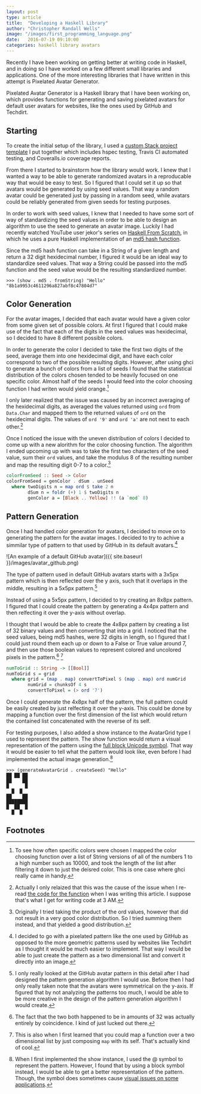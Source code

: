 ```yaml
---
layout: post
type: article
title:  "Developing a Haskell Library"
author: "Christopher Randall Wells"
image: "/images/first_programming_language.png"
date:   2016-07-19 09:10:00
categories: haskell library avatars
---
```

Recently I have been working on getting better at writing code in Haskell, and in doing so I have worked on a few different small libraries and applications. One of the more interesting libraries that I have written in this attempt is Pixelated Avatar Generator.

Pixelated Avatar Generator is a Haskell library that I have been working on, which provides functions for generating and saving pixelated avatars for default user avatars for websites, like the ones used by GitHub and Techdirt.

## Starting
To create the initial setup of the library, I used a [custom Stack project template](https://github.com/ExcaliburZero/custom-stack-templates/blob/master/cwells.hsfiles) I put together which includes hspec testing, Travis CI automated testing, and Coveralls.io coverage reports.

From there I started to brainstorm how the library would work. I knew that I wanted a way to be able to generate randomized avatars in a reproducable way that would be easy to test. So I figured that I could set it up so that avatars would be generated by using seed values. That way a random avatar could be generated just by passing in a random seed, while avatars could be reliably generated from given seeds for testing purposes.

In order to work with seed values, I knew that I needed to have some sort of way of standardizing the seed values in order to be able to design an algorithm to use the seed to generate an avatar image. Luckily I had recently watched YouTube user jekor's series on [Haskell From Scratch](https://www.youtube.com/playlist?list=PLxj9UAX4Em-Ij4TKwKvo-SLp-Zbv-hB4B), in which he uses a pure Haskell implementation of an [md5 hash function](https://hackage.haskell.org/package/pureMD5).

Since the md5 hash function can take in a String of a given length and return a 32 digit hexidecimal number, I figured it would be an ideal way to standardize seed values. That way a String could be passed into the md5 function and the seed value would be the resulting standardized number.

~~~
>>> (show . md5 . fromString) "Hello"
"8b1a9953c4611296a827abf8c47804d7"
~~~

## Color Generation
For the avatar images, I decided that each avatar would have a given color from some given set of possible colors. At first I figured that I could make use of the fact that each of the digits in the seed values was hexidecimal, so I decided to have 8 different possible colors.

In order to generate the color I decided to take the first two digits of the seed, average them into one hexidecimal digit, and have each color correspond to two of the possible resulting digits. However, after using ghci to generate a bunch of colors from a list of seeds I found that the statistical distribution of the colors chosen tended to be heavily focused on one specific color. Almost half of the seeds I would feed into the color choosing function I had writen would yield orange.[^color-stats]

I only later realized that the issue was caused by an incorrect averaging of the hexidecimal digits, as averaged the values returned using `ord` from `Data.Char` and mapped them to the returned values of `ord` on the hexidecimal digits. The values of `ord '9'` and `ord 'a'` are not next to each other.[^color]

Once I noticed the issue with the uneven distribution of colors I decided to come up with a new alorithm for the color choosing function. The algorithm I ended upcoming up with was to take the first two characters of the seed value, sum their `ord` values, and take the modulus 8 of the resulting number and map the resulting digit 0-7 to a color.[^color-alg-2]

~~~ haskell
colorFromSeed :: Seed -> Color
colorFromSeed = genColor . dSum . unSeed
  where twoDigits n = map ord $ take 2 n
        dSum n = foldr (+) 1 $ twoDigits n
        genColor a = [Black .. Yellow] !! (a `mod` 8)
~~~

## Pattern Generation
Once I had handled color generation for avatars, I decided to move on to generating the pattern for the avatar images. I decided to try to achive a simmilar type of pattern to that used by GitHub in its default avatars.[^pattern-type]

![An example of a default GitHub avatar]({{ site.baseurl }}/images/avatar_github.png)

The type of pattern used in default GitHub avatars starts with a 3x5px pattern which is then reflected over the y axis, such that it overlaps in the middle, resulting in a 5x5px pattern.[^github-pattern]

Instead of using a 5x5px pattern, I decided to try creating an 8x8px pattern. I figured that I could create the pattern by generating a 4x4px pattern and then relfecting it over the y-axis without overlap.

I thought that I would be able to create the 4x8px pattern by creating a list of 32 binary values and then converting that into a grid. I noticed that the seed values, being md5 hashes, were 32 digits in length, so I figured that I could just round them each up or down to a False or True value around 7, and then use those boolean values to represent colored and uncolored pixels in the pattern.[^md5-coincidence] [^map-map]

~~~ haskell
numToGrid :: String -> [[Bool]]
numToGrid s = grid
  where grid = (map . map) convertToPixel $ (map . map) ord numGrid
        numGrid = chunksOf 4 s
        convertToPixel = (> ord '7')
~~~

Once I could generate the 4x8px half of the pattern, the full pattern could be easily created by just relfecting it over the y-axis. This could be done by mapping a function over the first dimension of the list which would return the contained list concatenated with the reverse of its self.

For testing purposes, I also added a show instance to the AvatarGrid type I used to represent the pattern. The show function would return a visual representation of the pattern using the [full block Unicode symbol](http://www.fileformat.info/info/unicode/char/2588/index.htm). That way it would be easier to tell what the pattern would look like, even before I had implemented the actual image generation.[^pattern-show]

~~~
>>> (generateAvatarGrid . createSeed) "Hello"
██ ██ ██
██    ██
█      █
  █  █  
██    ██
████████
█  ██  █
  █  █  
~~~

## Footnotes
[^color-stats]: To see how often specific colors were chosen I mapped the color choosing function over a list of String versions of all of the numbers 1 to a high number such as 10000, and took the length of the list after filtering it down to just the deisred color. This is one case where ghci really came in handy.

[^color]: Actually I only relaized that this was the cause of the issue when I re-read [the code for the function](https://github.com/ExcaliburZero/pixelated-avatar-generator/blob/bebf6d81b91680bccc4ce7db3e7d739261573282/src/Graphics/Avatars/Pixelated.hs#L31-L43) when I was writing this article. I suppose that's what I get for writing code at 3 AM.

[^color-alg-2]: Originally I tried taking the product of the ord values, however that did not result in a very good color distribution. So I tried summing them instead, and that yielded a good distribution.

[^pattern-type]: I decided to go with a pixelated pattern like the one used by GitHub as opposed to the more geometric patterns used by websites like Techdirt as I thought it would be much easier to implement. That way I would be able to just create the pattern as a two dimensional list and convert it directly into an image.

[^github-pattern]: I only really looked at the GitHub avatar pattern in this detail after I had designed the pattern generation algorithm I would use. Before then I had only really taken note that the avatars were symmetrical on the y-axis. If figured that by not analyzing the patterns too much, I would be able to be more creative in the design of the pattern generation algorithm I would create.

[^md5-coincidence]: The fact that the two both happened to be in amounts of 32 was actually entirely by coincidence. I kind of just lucked out there.

[^map-map]: This is also when I first learned that you could map a function over a two dimensional list by just composing `map` with its self. That's actually kind of cool.

[^pattern-show]: When I first implemented the show instance, I used the @ symbol to represent the pattern. However, I found that by using a block symbol instead, I would be able to get a better representation of the pattern. Though, the symbol does sometimes cause [visual issues on some applications](https://coveralls.io/builds/7071873/source?filename=src%2FGraphics%2FAvatars%2FPixelated.hs#L267).
